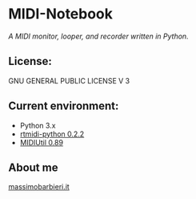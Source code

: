 MIDI-Notebook
=============

_A MIDI monitor, looper, and recorder written in Python._

## License:

GNU GENERAL PUBLIC LICENSE V 3

## Current environment: 

* Python 3.x
* [rtmidi-python 0.2.2](https://pypi.python.org/pypi/rtmidi-python)
* [MIDIUtil 0.89](http://code.google.com/p/midiutil)

## About me
[massimobarbieri.it](http://www.massimobarbieri.it)  
